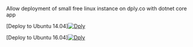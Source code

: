 Allow deployment of small free linux instance on dply.co with dotnet core app


[Deploy to Ubuntu 14.04][![Dply](https://dply.co/b.svg)](https://dply.co/b/ixaKWa3i) 


[Deploy to Ubuntu 16.04][![Dply](https://dply.co/b.svg)](https://dply.co/b/LGWLghaU) 


